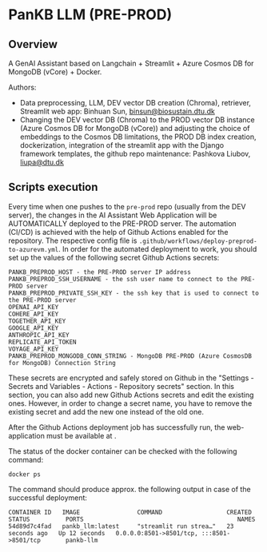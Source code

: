# PanKB LLM (PRE-PROD)

## Overview

A GenAI Assistant based on Langchain + Streamlit + Azure Cosmos DB for MongoDB (vCore) + Docker.

Authors:
- Data preprocessing, LLM, DEV vector DB creation (Chroma), retriever, Streamlit web app: Binhuan Sun, binsun@biosustain.dtu.dk 
- Changing the DEV vector DB (Chroma) to the PROD vector DB instance (Azure Cosmos DB for MongoDB (vCore)) and adjusting the choice of embeddings to the Cosmos DB limitations, the PROD DB index creation, dockerization, integration of the streamlit app with the Django framework templates, the github repo maintenance: Pashkova Liubov, liupa@dtu.dk

## Scripts execution

Every time when one pushes to the `pre-prod` repo (usually from the DEV server), the changes in the AI Assistant Web Application will be AUTOMATICALLY deployed to the PRE-PROD server. The automation (CI/CD) is achieved with the help of Github Actions enabled for the repository. The respective config file is `.github/workflows/deploy-preprod-to-azurevm.yml`. In order for the automated deployment to work, you should set up the values of the following secret Github Actions secrets:
```
PANKB_PREPROD_HOST - the PRE-PROD server IP address
PANKB_PREPROD_SSH_USERNAME - the ssh user name to connect to the PRE-PROD server
PANKB_PREPROD_PRIVATE_SSH_KEY - the ssh key that is used to connect to the PRE-PROD server
OPENAI_API_KEY
COHERE_API_KEY
TOGETHER_API_KEY
GOOGLE_API_KEY
ANTHROPIC_API_KEY
REPLICATE_API_TOKEN
VOYAGE_API_KEY
PANKB_PREPROD_MONGODB_CONN_STRING - MongoDB PRE-PROD (Azure CosmosDB for MongoDB) Connection String
```
These secrets are encrypted and safely stored on Github in the "Settings - Secrets and Variables - Actions - Repository secrets" section. In this section, you can also add new Github Actions secrets and edit the existing ones. However, in order to change a secret name, you have to remove the existing secret and add the new one instead of the old one.

After the Github Actions deployment job has successfully run, the web-application must be available at <your-pre-prod-server-ip-address>. 

The status of the docker container can be checked with the following command:
```
docker ps
```
The command should produce approx. the following output in case of the successful deployment:
```
CONTAINER ID   IMAGE                COMMAND                  CREATED          STATUS          PORTS                                           NAMES
54d89d7c4fad   pankb_llm:latest     "streamlit run strea…"   23 seconds ago   Up 12 seconds   0.0.0.0:8501->8501/tcp, :::8501->8501/tcp       pankb-llm
```